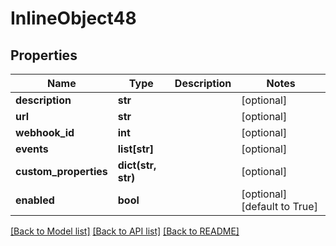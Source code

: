 # InlineObject48

## Properties
Name | Type | Description | Notes
------------ | ------------- | ------------- | -------------
**description** | **str** |  | [optional] 
**url** | **str** |  | [optional] 
**webhook_id** | **int** |  | [optional] 
**events** | **list[str]** |  | [optional] 
**custom_properties** | **dict(str, str)** |  | [optional] 
**enabled** | **bool** |  | [optional] [default to True]

[[Back to Model list]](../README.md#documentation-for-models) [[Back to API list]](../README.md#documentation-for-api-endpoints) [[Back to README]](../README.md)



